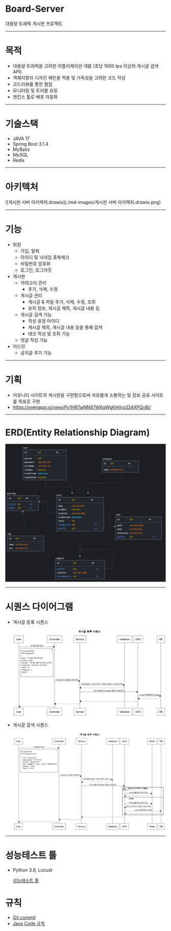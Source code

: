 # Board-Server
대용량 트래픽 게시판 프로젝트

---


# 목적

- 대용량 트래픽을 고려한 어플리케이션 개발 (초당 1000 tps 이상의 게시글 검색 API)
- 객체지향과 디자인 패턴을 적용 및 가독성을 고려한 코드 작성
- 코드리뷰를 통한 협업
- 모니터링 및 트러블 슈팅
- 젠킨스 툴로 배포 자동화

---


# 기술스택

- JAVA 17 
- Spring Boot 3.1.4
- MyBatis
- MySQL
- Redis

---


# 아키텍처

![게시판 서버 아키텍처.drawio](./md-images/게시판 서버 아키텍처.drawio.png)



---
# 기능
- 회원
  - 가입, 탈퇴
  - 아이디 및 닉네임 중복체크
  - 비밀번호 암호화
  - 로그인, 로그아웃
- 게시판
  - 카테고리 관리
    - 추가, 삭제, 수정
  - 게시글 관리
    - 게시글 & 파일 추가, 삭제, 수정, 조회
    - 유저 정보, 게시글 제목, 게시글 내용 등
  - 게시글 검색 기능
    - 작성 유정 아이디
    - 게시글 제목, 게시글 내용 등을 통해 검색
    - 태크 작성 및 조회 기능
  - 댓글 작성 기능
- 어드민
  - 공지글 추가 기능

---



# 기획

- 커뮤니티 사이트의 게시판을 구현함으로써 자유롭게 소통하는 및 정보 공유 사이트를 목표로 구현
- https://ovenapp.io/view/Pv1HR7ajNN47W6qWgKHjIro334XPQvBj/

---


# ERD(Entity Relationship Diagram)

![image-20240208202212028](./md-images/image-20240208202212028.png)



---
# 시퀀스 다이어그램
- 게시글 등록 시퀀스

  ![image-20240208202302890](md-images/image-20240208202302890.png)

  

- 게시글 검색 시퀀스

  ![image-20240208202329686](./md-images/image-20240208202329686.png)

  

---

# 성능테스트 툴

- Python 3.9, Locust

  [성능테스트 툴](https://github.com/ccommit-dev/Board-Server-Locust)



# 규칙

* [Git commit](./commit규칙)
* [Java Code 규칙](./코드컨벤션)


